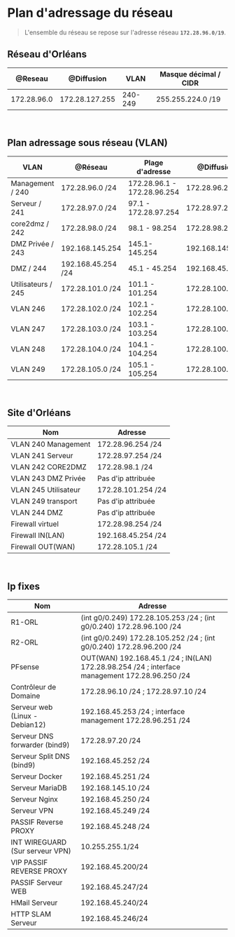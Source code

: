 # Plan d'adressage du réseau 

>L'ensemble du réseau se repose sur l'adresse réseau **`172.28.96.0/19`**.

## Réseau d'Orléans

| @Reseau | @Diffusion | VLAN| Masque décimal  / CIDR |
|---------|------------|-----|------------------------|
|  172.28.96.0  |  172.28.127.255   | 240-249| 255.255.224.0 /19 |

</br>

## Plan adressage sous réseau (VLAN)

| VLAN | @Réseau | Plage d'adresse | @Diffusion|
|-----------|---------|-----------------|-----------|
|Management / 240|172.28.96.0 /24| 172.28.96.1 - 172.28.96.254 | 172.28.96.255|
|  Serveur / 241 | 172.28.97.0 /24| 97.1 - 172.28.97.254 |172.28.97.255|
|  core2dmz / 242 |  172.28.98.0 /24 | 98.1 - 98.254 |172.28.98.255|
|   DMZ Privée / 243 | 192.168.145.254|  145.1-145.254| 192.168.145.255 |
|  DMZ / 244 | 192.168.45.254 /24 | 45.1 - 45.254 | 192.168.45.255 |
|  Utilisateurs / 245 | 172.28.101.0 /24 | 101.1 - 101.254 | 172.28.100.255 |
|  VLAN 246 | 172.28.102.0 /24 | 102.1 - 102.254 | 172.28.100.255 |
|  VLAN 247 | 172.28.103.0 /24 | 103.1 - 103.254 | 172.28.100.255 |
|  VLAN 248| 172.28.104.0 /24 | 104.1 - 104.254 | 172.28.100.255 |
|  VLAN 249 | 172.28.105.0 /24 | 105.1 - 105.254 | 172.28.100.255 |

</br>

## Site d'Orléans
| Nom | Adresse | 
|-----------|---------|
|VLAN 240 Management  |172.28.96.254 /24|
|VLAN 241 Serveur     |172.28.97.254 /24|
|VLAN 242 CORE2DMZ    |172.28.98.1 /24|
|VLAN 243 DMZ Privée     |Pas d'ip attribuée|
|VLAN 245 Utilisateur |172.28.101.254 /24|
|VLAN 249 transport   |Pas d'ip attribuée |
|VLAN 244 DMZ         |Pas d'ip attribuée |
|Firewall virtuel     |172.28.98.254 /24|
|Firewall IN(LAN)     |192.168.45.254 /24|
|Firewall OUT(WAN)    |172.28.105.1 /24|

</br>

## Ip fixes
| Nom | Adresse | 
|-----------|---------|
|R1-ORL                |(int g0/0.249) 172.28.105.253 /24 ; (int g0/0.240) 172.28.96.100 /24|
|R2-ORL                |(int g0/0.249) 172.28.105.252 /24 ; (int g0/0.240) 172.28.96.200 /24|
|PFsense               |OUT(WAN) 192.168.45.1 /24  ;  IN(LAN) 172.28.98.254 /24 ; interface management 172.28.96.250 /24|
|Contrôleur de Domaine |172.28.96.10 /24  ; 172.28.97.10 /24|
|Serveur web (Linux - Debian12)|192.168.45.253 /24 ; interface management 172.28.96.251 /24|
|Serveur DNS forwarder (bind9)|172.28.97.20 /24|
|Serveur Split DNS (bind9)|192.168.45.252 /24|
|Serveur Docker|192.168.45.251 /24|
|Serveur MariaDB|192.168.145.10 /24|
|Serveur Nginx|192.168.45.250 /24|
|Serveur VPN|192.168.45.249 /24|
|PASSIF Reverse PROXY|192.168.45.248 /24|
|INT WIREGUARD (Sur serveur VPN)|10.255.255.1/24|
|VIP PASSIF REVERSE PROXY|192.168.45.200/24|
|PASSIF Serveur WEB|192.168.45.247/24|
|HMail Serveur|192.168.45.240/24|
|HTTP SLAM Serveur|192.168.45.246/24|







